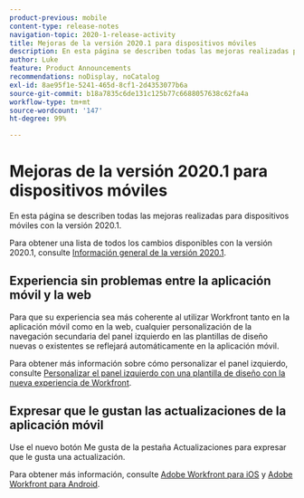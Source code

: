 ```yaml
---
product-previous: mobile
content-type: release-notes
navigation-topic: 2020-1-release-activity
title: Mejoras de la versión 2020.1 para dispositivos móviles
description: En esta página se describen todas las mejoras realizadas para dispositivos móviles con la versión 2020.1.
author: Luke
feature: Product Announcements
recommendations: noDisplay, noCatalog
exl-id: 8ae95f1e-5241-465d-8cf1-2d4353077b6a
source-git-commit: b18a7835c6de131c125b77c6688057638c62fa4a
workflow-type: tm+mt
source-wordcount: '147'
ht-degree: 99%

---
```


# Mejoras de la versión 2020.1 para dispositivos móviles

En esta página se describen todas las mejoras realizadas para dispositivos móviles con la versión 2020.1.

Para obtener una lista de todos los cambios disponibles con la versión 2020.1, consulte [Información general de la versión 2020.1](../../../product-announcements/product-releases/2020.1-release-activity/2020-1-release-overview.md).

## Experiencia sin problemas entre la aplicación móvil y la web

Para que su experiencia sea más coherente al utilizar Workfront tanto en la aplicación móvil como en la web, cualquier personalización de la navegación secundaria del panel izquierdo en las plantillas de diseño nuevas o existentes se reflejará automáticamente en la aplicación móvil.

Para obtener más información sobre cómo personalizar el panel izquierdo, consulte [Personalizar el panel izquierdo con una plantilla de diseño con la nueva experiencia de Workfront](https://experienceleague.adobe.com/en/docs/workfront/using/home).

## Expresar que le gustan las actualizaciones de la aplicación móvil

Use el nuevo botón Me gusta de la pestaña Actualizaciones para expresar que le gusta una actualización.

Para obtener más información, consulte [Adobe Workfront para iOS](../../../workfront-basics/mobile-apps/using-the-workfront-mobile-app/workfront-for-ios.md) y [Adobe Workfront para Android](../../../workfront-basics/mobile-apps/using-the-workfront-mobile-app/workfront-for-android.md).
